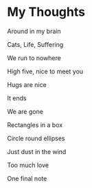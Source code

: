 # My Thoughts

Around in my brain

Cats, Life, Suffering

We run to nowhere

High five, nice to meet you

Hugs are nice

It ends

We are gone

Rectangles in a box

Circle round ellipses

Just dust in the wind

Too much love

One final note
